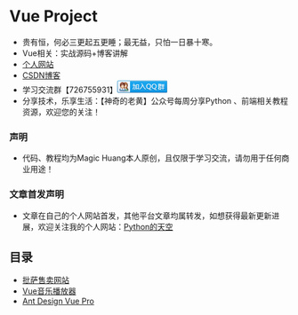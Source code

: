 # Vue Project

- 贵有恒，何必三更起五更睡；最无益，只怕一日暴十寒。
- Vue相关：实战源码+博客讲解
- [个人网站](http://pythonsky.cn/)
- [CSDN博客](https://blog.csdn.net/hzw6991)
- 学习交流群【726755931】[![Coder](https://github.com/Jack-Cherish/Pictures/raw/master/qqgroup.png)](https://jq.qq.com/?_wv=1027&k=5vfXUJ0)
- 分享技术，乐享生活：【神奇的老黄】公众号每周分享Python 、前端相关教程资源，欢迎您的关注！



### 声明

- 代码、教程均为Magic Huang本人原创，且仅限于学习交流，请勿用于任何商业用途！



### 文章首发声明

- 文章在自己的个人网站首发，其他平台文章均属转发，如想获得最新更新进展，欢迎关注我的个人网站：[Python的天空](http://pythonsky.cn/)



## 目录

- [批萨售卖网站](https://github.com/MH-Blog/Vue/tree/master/Pizza)
- [Vue音乐播放器](https://github.com/MH-Blog/Vue/tree/master/vue-music)
- [Ant Design Vue Pro](https://github.com/MH-Blog/Vue/tree/master/ant-design)


